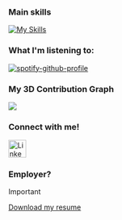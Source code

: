 <!-- Natalia's README-->

### Main skills
[![My Skills](https://skillicons.dev/icons?i=kotlin,java,py,c,cpp,ts,js,html,css,tailwind,react,vercel,vite,nodejs,nextjs,npm,flask,maven,gradle,androidstudio,vscode,eclipse,git,github,figma,latex,windows,apple)](https://skillicons.dev)

<!-- ### Studying
[![Learning](https://skillicons.dev/icons?i=php,go)](https://skillicons.dev) -->

### What I'm listening to:
[![spotify-github-profile](https://spotify-github-profile.kittinanx.com/api/view?uid=rgnpi5ck9qc3qefoohcd2vq6c&cover_image=true&theme=novatorem&show_offline=false&background_color=050505&interchange=false&bar_color=5abf6b&bar_color_cover=true)](https://spotify-github-profile.kittinanx.com/api/view?uid=rgnpi5ck9qc3qefoohcd2vq6c&redirect=true)

### My 3D Contribution Graph
![](./profile-3d-contrib/profile-3d-contrib/profile-night-green.svg)

### Connect with me!
<div>
    <a href="https://www.linkedin.com/in/natalia-cano1025/">
        <img src="https://github.com/user-attachments/assets/880aaea6-79b9-4058-b9b4-342391ca04ea" alt="LinkedIn" width="35" height="35"/>
    </a>
</div>

### Employer?
> [!IMPORTANT]  
> <a href="https://drive.google.com/file/d/1WMb7hkuK_MpGet_hpN1Zs_1VCwEnvn5J/view?usp=sharing" download>Download my resume</a>